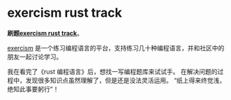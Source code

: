 # exercism rust track

**刷题[exercism rust track](https://exercism.io/my/tracks)**。

[exercism](https://exercism.io/my/tracks) 是一个练习编程语言的平台，支持练习几十种编程语言，并和社区中的朋友一起讨论学习。

我在看完了《rust 编程语言》后，想找一写编程题库来试试手。
在解决问题的过程中，发现很多知识点虽然理解了，但是还是没法灵活运用。
“纸上得来终觉浅，绝知此事要躬行”！
